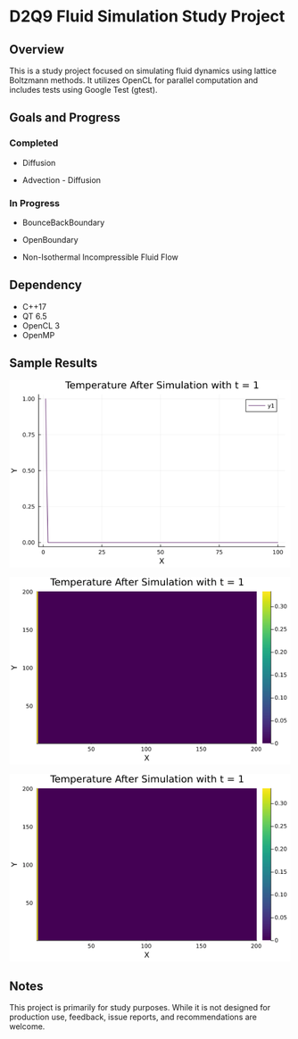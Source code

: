 # D2Q9 Fluid Simulation Study Project

## Overview

This is a study project focused on simulating fluid dynamics using lattice Boltzmann methods. It utilizes OpenCL for parallel computation and includes tests using Google Test (gtest).

## Goals and Progress

### Completed

- Diffusion

- Advection - Diffusion

### In Progress

- BounceBackBoundary

- OpenBoundary

- Non-Isothermal Incompressible Fluid Flow

## Dependency

- C++17
- QT 6.5
- OpenCL 3
- OpenMP

## Sample Results

![Example-3.5.2](resources/Example-3.5.2_fps50.gif)

![Example-3.10.1](resources/Example-3.10.1_fps50.gif)

![Example-4.5.2](resources/Example-4.5.2_fps50.gif)

## Notes

This project is primarily for study purposes. While it is not designed for production use, feedback, issue reports, and recommendations are welcome.